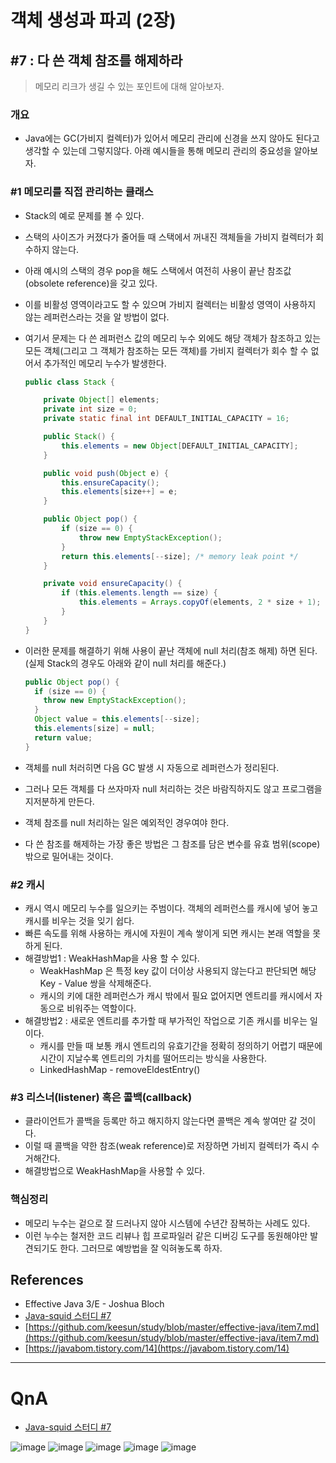

# 객체 생성과 파괴 (2장)

## #7 : 다 쓴 객체 참조를 해제하라

> 메모리 리크가 생길 수 있는 포인트에 대해 알아보자.

### 개요

- Java에는 GC(가비지 컬렉터)가 있어서 메모리 관리에 신경을 쓰지 않아도 된다고 생각할 수 있는데 그렇지않다. 아래 예시들을 통해 메모리 관리의 중요성을 알아보자.



### #1 메모리를 직접 관리하는 클래스

- Stack의 예로 문제를 볼 수 있다.

- 스택의 사이즈가 커졌다가 줄어들 때 스택에서 꺼내진 객체들을 가비지 컬렉터가 회수하지 않는다.

- 아래 예시의 스택의 경우 pop을 해도 스택에서 여전히 사용이 끝난 참조값(obsolete reference)을 갖고 있다.

- 이를 비활성 영역이라고도 할 수 있으며 가비지 컬렉터는 비활성 영역이 사용하지 않는 레퍼런스라는 것을 알 방법이 없다.

- 여기서 문제는 다 쓴 레퍼런스 값의 메모리 누수 외에도 해당 객체가 참조하고 있는 모든 객체(그리고 그 객체가 참조하는 모든 객체)를 가비지 컬렉터가 회수 할 수 없어서 추가적인 메모리 누수가 발생한다.

  ```java
  public class Stack {
  
      private Object[] elements;
      private int size = 0;
      private static final int DEFAULT_INITIAL_CAPACITY = 16;
  
      public Stack() {
          this.elements = new Object[DEFAULT_INITIAL_CAPACITY];
      }
  
      public void push(Object e) {
          this.ensureCapacity();
          this.elements[size++] = e;
      }
  
      public Object pop() {
          if (size == 0) {
              throw new EmptyStackException();
          }
          return this.elements[--size]; /* memory leak point */
      }
  
      private void ensureCapacity() {
          if (this.elements.length == size) {
              this.elements = Arrays.copyOf(elements, 2 * size + 1);
          }
      }
  }
  ```

- 이러한 문제를 해결하기 위해 사용이 끝난 객체에 null 처리(참조 해제) 하면 된다. (실제 Stack의 경우도 아래와 같이 null 처리를 해준다.)

  ```java
  public Object pop() {
    if (size == 0) {
      throw new EmptyStackException();
    }
    Object value = this.elements[--size];
    this.elements[size] = null;
    return value;
  }
  ```

- 객체를 null 처러히면 다음 GC 발생 시 자동으로 레퍼런스가 정리된다.

- 그러나 모든 객체를 다 쓰자마자 null 처리하는 것은 바람직하지도 않고 프로그램을 지저분하게 만든다.

- 객체 참조를 null 처리하는 일은 예외적인 경우여야 한다.

- 다 쓴 참조를 해제하는 가장 좋은 방법은 그 참조를 담은 변수를 유효 범위(scope) 밖으로 밀어내는 것이다. 



### #2 캐시

- 캐시 역시 메모리 누수를 일으키는 주범이다. 객체의 레퍼런스를 캐시에 넣어 놓고 캐시를 비우는 것을 잊기 쉽다.
- 빠른 속도를 위해 사용하는 캐시에 자원이 계속 쌓이게 되면 캐시는 본래 역할을 못하게 된다.
- 해결방법1 : WeakHashMap을 사용 할 수 있다.
  - WeakHashMap 은 특정 key 값이 더이상 사용되지 않는다고 판단되면 해당 Key - Value 쌍을 삭제해준다.
  - 캐시의 키에 대한 레퍼런스가 캐시 밖에서 필요 없어지면 엔트리를 캐시에서 자동으로 비워주는 역할이다.
- 해결방법2 : 새로운 엔트리를 추가할 때 부가적인 작업으로 기존 캐시를 비우는 일이다.
  - 캐시를 만들 때 보통 캐시 엔트리의 유효기간을 정확히 정의하기 어렵기 때문에 시간이 지날수록 엔트리의 가치를 떨어뜨리는 방식을 사용한다.
  - LinkedHashMap - removeEldestEntry()



### #3 리스너(listener) 혹은 콜백(callback)

- 클라이언트가 콜백을 등록만 하고 해지하지 않는다면 콜백은 계속 쌓여만 갈 것이다.
- 이럴 때 콜백을 약한 참조(weak reference)로 저장하면 가비지 컬렉터가 즉시 수거해간다.
- 해결방법으로 WeakHashMap을 사용할 수 있다.



### 핵심정리

- 메모리 누수는 겉으로 잘 드러나지 않아 시스템에 수년간 잠복하는 사례도 있다.
- 이런 누수는 철저한 코드 리뷰나 힙 프로파일러 같은 디버깅 도구를 동원해야만 발견되기도 한다. 그러므로 예방법을 잘 익혀놓도록 하자.



## References

- Effective Java 3/E - Joshua Bloch
- [Java-squid 스터디 #7](https://github.com/java-squid/effective-java/issues/7)
- [https://github.com/keesun/study/blob/master/effective-java/item7.md](https://github.com/keesun/study/blob/master/effective-java/item7.md)
- [https://javabom.tistory.com/14](https://javabom.tistory.com/14)



----

# QnA 

- [Java-squid 스터디 #7](https://github.com/java-squid/effective-java/issues/7)

![image](https://user-images.githubusercontent.com/22140570/94357480-2f34fa80-00d4-11eb-86c8-15ee987db611.png)
![image](https://user-images.githubusercontent.com/22140570/94357514-686d6a80-00d4-11eb-982a-eba3e120ab78.png)
![image](https://user-images.githubusercontent.com/22140570/94357523-7ae7a400-00d4-11eb-9245-8b18ddf0de54.png)
![image](https://user-images.githubusercontent.com/22140570/94357548-ae2a3300-00d4-11eb-94ec-6fe2ce9074a0.png)
![image](https://user-images.githubusercontent.com/22140570/94357554-c601b700-00d4-11eb-892f-03d6363efd02.png)

